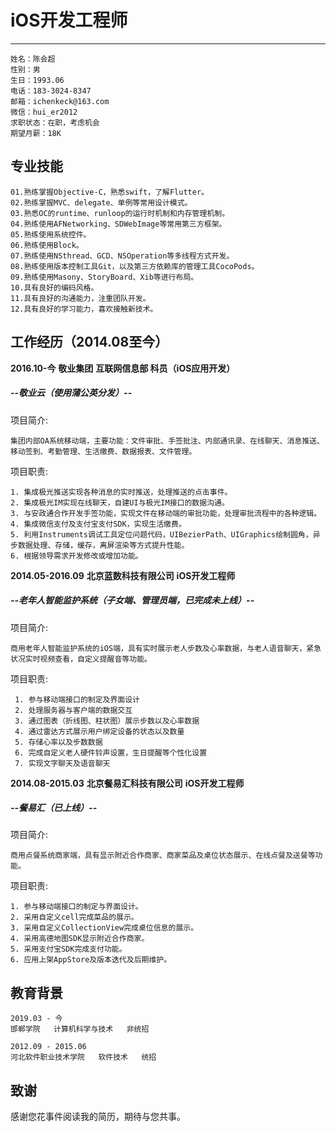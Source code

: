 # iOS开发工程师

-----

    姓名：陈会超                 
    性别：男
    生日：1993.06
    电话：183-3024-8347
    邮箱：ichenkeck@163.com      
    微信：hui_er2012
    求职状态：在职，考虑机会       
    期望月薪：18K
    
专业技能
-----
    01.熟练掌握Objective-C，熟悉swift，了解Flutter。
    02.熟练掌握MVC、delegate、单例等常用设计模式。
    03.熟悉OC的runtime、runloop的运行时机制和内存管理机制。
    04.熟练使用AFNetworking、SDWebImage等常用第三方框架。
    05.熟练使用系统控件。
    06.熟练使用Block。
    07.熟练使用NSthread、GCD、NSOperation等多线程方式开发。
    08.熟练使用版本控制工具Git，以及第三方依赖库的管理工具CocoPods。
    09.熟练使用Masony、StoryBoard、Xib等进行布局。
    10.具有良好的编码风格。
    11.具有良好的沟通能力，注重团队开发。
    12.具有良好的学习能力，喜欢接触新技术。


工作经历（2014.08至今）
-----
**2016.10-今**
**敬业集团**
**互联网信息部 科员（iOS应用开发）**

#####   --敬业云（使用蒲公英分发）--
项目简介:

    集团内部OA系统移动端，主要功能：文件审批、手签批注、内部通讯录、在线聊天、消息推送、移动签到、考勤管理、生活缴费、数据报表、文件管理。

项目职责:

    1. 集成极光推送实现各种消息的实时推送，处理推送的点击事件。
    2. 集成极光IM实现在线聊天，自建UI与极光IM接口的数据沟通。
    3. 与安政通合作开发手签功能，实现文件在移动端的审批功能，处理审批流程中的各种逻辑。
    4. 集成微信支付及支付宝支付SDK，实现生活缴费。
    5. 利用Instruments调试工具定位问题代码，UIBezierPath、UIGraphics绘制圆角，异步数据处理、存储，缓存，离屏渲染等方式提升性能。
    6. 根据领导需求开发修改或增加功能。


**2014.05-2016.09**
**北京蓝数科技有限公司**
**iOS开发工程师**
#####   --老年人智能监护系统（子女端、管理员端，已完成未上线）--
项目简介:
  
    商用老年人智能监护系统的iOS端，具有实时展示老人步数及心率数据，与老人语音聊天，紧急状况实时视频查看，自定义提醒音等功能。

项目职责:

     1. 参与移动端接口的制定及界面设计
     2. 处理服务器与客户端的数据交互
     3. 通过图表（折线图、柱状图）展示步数以及心率数据
     4. 通过雷达方式展示用户绑定设备的状态以及数量
     5. 存储心率以及步数数据 
     6. 完成自定义老人硬件铃声设置，生日提醒等个性化设置
     7. 实现文字聊天及语音聊天

    
**2014.08-2015.03**
**北京餐易汇科技有限公司**
**iOS开发工程师**
#####   --餐易汇（已上线）--

项目简介:

    商用点餐系统商家端，具有显示附近合作商家、商家菜品及桌位状态展示、在线点餐及送餐等功能。

项目职责:

    1. 参与移动端接口的制定与界面设计。
    2. 采用自定义cell完成菜品的展示。
    3. 采用自定义CollectionView完成桌位信息的展示。
    4. 采用高德地图SDK显示附近合作商家。
    5. 采用支付宝SDK完成支付功能。
    6. 应用上架AppStore及版本迭代及后期维护。 

教育背景
-----
    2019.03 - 今
    邯郸学院   计算机科学与技术   非统招
    
    2012.09 - 2015.06   
    河北软件职业技术学院   软件技术   统招
    
致谢
-----
感谢您花事件阅读我的简历，期待与您共事。

